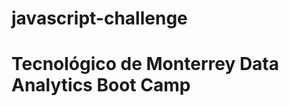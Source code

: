 # javascript-challenge

Tecnológico de Monterrey Data Analytics Boot Camp
======================================================


